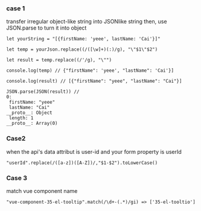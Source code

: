 ### case 1

transfer irregular object-like string into JSONlike string then, use JSON.parse to turn it into object


```
let yourString = "[{firstName: 'yeee', lastName: 'Cai'}]"

let temp = yourJson.replace((/([\w]+)(:)/g), "\"$1\"$2")

let result = temp.replace((/'/g), "\"")

console.log(temp) // {"firstName": 'yeee', "lastName": 'Cai'}]
 
console.log(result) // [{"firstName": "yeee", "lastName": "Cai"}]

JSON.parse(JSON(result)) // 
0:
 firstName: "yeee"
 lastName: "Cai"
__proto__: Object
 length: 1
__proto__: Array(0)

```

### Case2
when the api's data attribut is user-id and your form property is userId
```
"userId".replace(/([a-z])([A-Z])/,"$1-$2").toLowerCase()
```

### Case 3
 match vue component name
 ```
 "vue-component-35-el-tooltip".match(/\d+-(.*)/gi) => ['35-el-tooltio']
 ```
